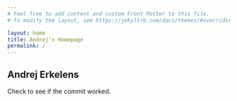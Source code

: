 ```yaml
---
# Feel free to add content and custom Front Matter to this file.
# To modify the layout, see https://jekyllrb.com/docs/themes/#overriding-theme-defaults

layout: home
title: Andrej's Homepage
permalink: /
---
```

<link rel="stylesheet" type="text/css" href="https://ae20cg.github.io/assets/css/style.scss">

<h2> Andrej Erkelens </h2>

Check to see if the commit worked.
